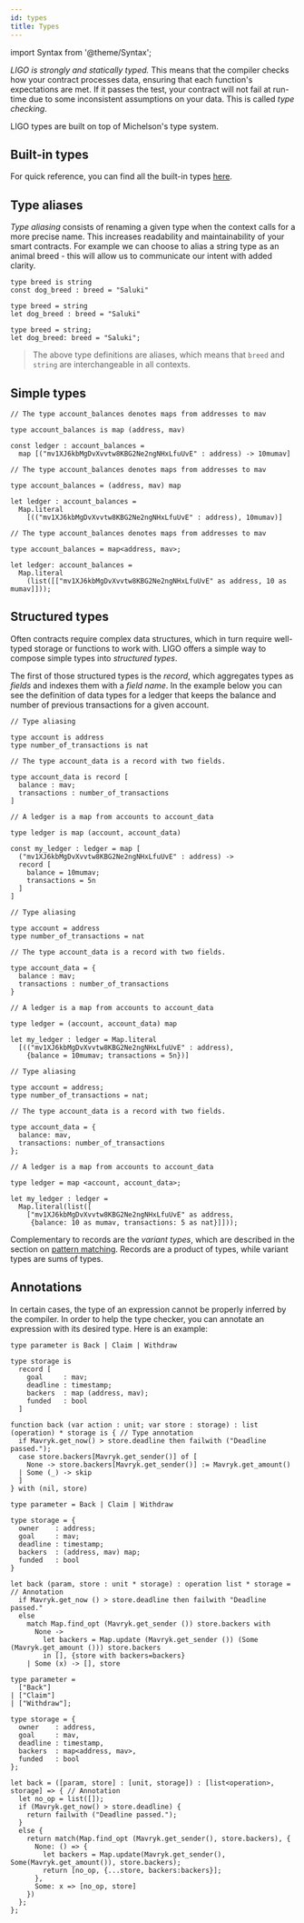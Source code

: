 ```yaml
---
id: types
title: Types
---
```


import Syntax from '@theme/Syntax';

*LIGO is strongly and statically typed.* This means that the compiler
checks how your contract processes data, ensuring that each function's
expectations are met. If it passes the test, your contract will not fail at
run-time due to some inconsistent assumptions on your data. This is
called *type checking*.

LIGO types are built on top of Michelson's type system.

## Built-in types

For quick reference, you can find all the built-in types [here](https://gitlab.com/mavryk-network/ligo/-/blob/dev/src/environment/environment.ml).

## Type aliases

*Type aliasing* consists of renaming a given type when the context
calls for a more precise name. This increases readability and
maintainability of your smart contracts. For example we can choose to
alias a string type as an animal breed - this will allow us to
communicate our intent with added clarity.


<Syntax syntax="pascaligo">

```pascaligo group=a
type breed is string
const dog_breed : breed = "Saluki"
```

</Syntax>
<Syntax syntax="cameligo">

```cameligo group=a
type breed = string
let dog_breed : breed = "Saluki"
```

</Syntax>

<Syntax syntax="jsligo">

```jsligo group=a
type breed = string;
let dog_breed: breed = "Saluki";
```

</Syntax>


> The above type definitions are aliases, which means that `breed` and
> `string` are interchangeable in all contexts.

## Simple types


<Syntax syntax="pascaligo">

```pascaligo group=b
// The type account_balances denotes maps from addresses to mav

type account_balances is map (address, mav)

const ledger : account_balances =
  map [("mv1XJ6kbMgDvXvvtw8KBG2Ne2ngNHxLfuUvE" : address) -> 10mumav]
```

</Syntax>
<Syntax syntax="cameligo">

```cameligo group=b
// The type account_balances denotes maps from addresses to mav

type account_balances = (address, mav) map

let ledger : account_balances =
  Map.literal
    [(("mv1XJ6kbMgDvXvvtw8KBG2Ne2ngNHxLfuUvE" : address), 10mumav)]
```

</Syntax>

<Syntax syntax="jsligo">

```jsligo group=b
// The type account_balances denotes maps from addresses to mav

type account_balances = map<address, mav>;

let ledger: account_balances =
  Map.literal
    (list([["mv1XJ6kbMgDvXvvtw8KBG2Ne2ngNHxLfuUvE" as address, 10 as mumav]]));
```

</Syntax>


## Structured types

Often contracts require complex data structures, which in turn require
well-typed storage or functions to work with. LIGO offers a simple way
to compose simple types into *structured types*.

The first of those structured types is the *record*, which aggregates
types as *fields* and indexes them with a *field name*. In the example
below you can see the definition of data types for a ledger that keeps
the balance and number of previous transactions for a given account.


<Syntax syntax="pascaligo">

```pascaligo group=c
// Type aliasing

type account is address
type number_of_transactions is nat

// The type account_data is a record with two fields.

type account_data is record [
  balance : mav;
  transactions : number_of_transactions
]

// A ledger is a map from accounts to account_data

type ledger is map (account, account_data)

const my_ledger : ledger = map [
  ("mv1XJ6kbMgDvXvvtw8KBG2Ne2ngNHxLfuUvE" : address) ->
  record [
    balance = 10mumav;
    transactions = 5n
  ]
]
```

</Syntax>
<Syntax syntax="cameligo">

```cameligo group=c
// Type aliasing

type account = address
type number_of_transactions = nat

// The type account_data is a record with two fields.

type account_data = {
  balance : mav;
  transactions : number_of_transactions
}

// A ledger is a map from accounts to account_data

type ledger = (account, account_data) map

let my_ledger : ledger = Map.literal
  [(("mv1XJ6kbMgDvXvvtw8KBG2Ne2ngNHxLfuUvE" : address),
    {balance = 10mumav; transactions = 5n})]
```

</Syntax>

<Syntax syntax="jsligo">

```jsligo group=c
// Type aliasing

type account = address;
type number_of_transactions = nat;

// The type account_data is a record with two fields.

type account_data = {
  balance: mav,
  transactions: number_of_transactions
};

// A ledger is a map from accounts to account_data

type ledger = map <account, account_data>;

let my_ledger : ledger =
  Map.literal(list([
    ["mv1XJ6kbMgDvXvvtw8KBG2Ne2ngNHxLfuUvE" as address,
     {balance: 10 as mumav, transactions: 5 as nat}]]));
```

</Syntax>

Complementary to records are the *variant types*, which are described in the
section on [pattern matching](https://ligo.mavryk.org/docs/language-basics/unit-option-pattern-matching#variant-types).
Records are a product of types, while variant types are sums of types.

## Annotations

In certain cases, the type of an expression cannot be properly
inferred by the compiler. In order to help the type checker, you can
annotate an expression with its desired type. Here is an example:

<Syntax syntax="pascaligo">

```pascaligo group=d
type parameter is Back | Claim | Withdraw

type storage is
  record [
    goal     : mav;
    deadline : timestamp;
    backers  : map (address, mav);
    funded   : bool
  ]

function back (var action : unit; var store : storage) : list (operation) * storage is { // Type annotation
  if Mavryk.get_now() > store.deadline then failwith ("Deadline passed.");
  case store.backers[Mavryk.get_sender()] of [
    None -> store.backers[Mavryk.get_sender()] := Mavryk.get_amount()
  | Some (_) -> skip
  ]
} with (nil, store)
```

</Syntax>
<Syntax syntax="cameligo">

```cameligo group=d
type parameter = Back | Claim | Withdraw

type storage = {
  owner    : address;
  goal     : mav;
  deadline : timestamp;
  backers  : (address, mav) map;
  funded   : bool
}

let back (param, store : unit * storage) : operation list * storage = // Annotation
  if Mavryk.get_now () > store.deadline then failwith "Deadline passed."
  else
    match Map.find_opt (Mavryk.get_sender ()) store.backers with
      None ->
        let backers = Map.update (Mavryk.get_sender ()) (Some (Mavryk.get_amount ())) store.backers
        in [], {store with backers=backers}
    | Some (x) -> [], store
```

</Syntax>

<Syntax syntax="jsligo">

```jsligo group=d
type parameter =
  ["Back"]
| ["Claim"]
| ["Withdraw"];

type storage = {
  owner    : address,
  goal     : mav,
  deadline : timestamp,
  backers  : map<address, mav>,
  funded   : bool
};

let back = ([param, store] : [unit, storage]) : [list<operation>, storage] => { // Annotation
  let no_op = list([]);
  if (Mavryk.get_now() > store.deadline) {
    return failwith ("Deadline passed.");
  }
  else {
    return match(Map.find_opt (Mavryk.get_sender(), store.backers), {
      None: () => {
        let backers = Map.update(Mavryk.get_sender(), Some(Mavryk.get_amount()), store.backers);
        return [no_op, {...store, backers:backers}];
      },
      Some: x => [no_op, store]
    })
  };
};
```

</Syntax>
